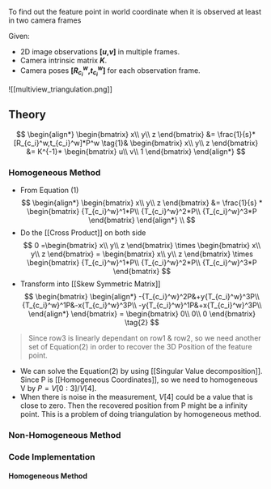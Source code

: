 To find out the feature point in world coordinate when it is observed at least in two camera frames

Given:

- 2D image observations **[*u*,*v*]** in multiple frames.
- Camera intrinsic matrix ***K***.
- Camera poses **[$R_{c_i}^w$,$t_{c_i}^w$]** for each observation frame.

![[multiview_triangulation.png]]
## Theory

$$
\begin{align*} 
\begin{bmatrix}
x\\
y\\
z
\end{bmatrix} &= \frac{1}{s}*[R_{c_i}^w,t_{c_i}^w]*P^w \tag{1}&
\begin{bmatrix}
x\\
y\\
z
\end{bmatrix} &= K^{-1}*
\begin{bmatrix}
u\\
v\\
1
\end{bmatrix} 
\end{align*} 
$$
### Homogeneous Method
- From Equation (1)
$$
\begin{align*} 
\begin{bmatrix}
x\\
y\\
z
\end{bmatrix} &= \frac{1}{s} *
\begin{bmatrix}
{T_{c_i}^w}^1*P\\
{T_{c_i}^w}^2*P\\
{T_{c_i}^w}^3*P
\end{bmatrix}
\end{align*} \\
$$
- Do the [[Cross Product]] on both side
$$
0 =\begin{bmatrix}
x\\
y\\
z
\end{bmatrix} \times 
\begin{bmatrix}
x\\
y\\
z
\end{bmatrix} = 
\begin{bmatrix}
x\\
y\\
z
\end{bmatrix} \times
\begin{bmatrix}
{T_{c_i}^w}^1*P\\
{T_{c_i}^w}^2*P\\
{T_{c_i}^w}^3*P
\end{bmatrix}
$$
- Transform into [[Skew Symmetric Matrix]]
$$
\begin{bmatrix}
\begin{align*}
-{T_{c_i}^w}^2P&+y{T_{c_i}^w}^3P\\
{T_{c_i}^w}^1P&-x{T_{c_i}^w}^3P\\
-y{T_{c_i}^w}^1P&+x{T_{c_i}^w}^3P\\
\end{align*}
\end{bmatrix} = 
\begin{bmatrix}
0\\
0\\
0
\end{bmatrix} \tag{2}
$$
> Since row3 is linearly dependant on row1 & row2, so we need another set of Equation(2) in order to recover the 3D Position of the feature point.

- We can solve the Equation(2) by using [[Singular Value decomposition]]. Since P is [[Homogeneous Coordinates]], so we need to homogeneous V by $P=V[0:3]/V[4]$.
- When there is noise in the measurement, $V[4]$ could be a value that is close to zero. Then the recovered position from P might be a infinity point. This is a problem of doing triangulation by homogeneous method.  
### Non-Homogeneous Method


### Code Implementation
#### Homogeneous Method
```

```